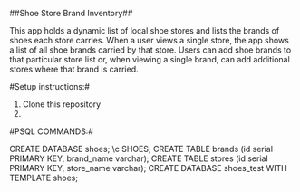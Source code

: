 ##Shoe Store Brand Inventory##

This app holds a dynamic list of local shoe stores and lists the brands of shoes each store carries.  When a user views a single store, the app shows a list of all shoe brands carried by that store.  Users can add shoe brands to that particular store list or, when viewing a single brand, can add additional stores where that brand is carried.

#Setup instructions:#
1. Clone this repository
2.



#PSQL COMMANDS:#

CREATE DATABASE shoes;
\c SHOES;
CREATE TABLE brands (id serial PRIMARY KEY, brand_name varchar);
CREATE TABLE stores (id serial PRIMARY KEY, store_name varchar);
CREATE DATABASE shoes_test WITH TEMPLATE shoes;